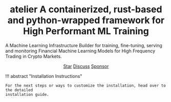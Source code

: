 
<div style="text-align: center">
  <h1><strong>atelier</strong> A containerized, rust-based and python-wrapped framework for High Performant ML Training </h1>
</div>

A Machine Learning Infrastructure Builder for training, fine-tuning, serving and monitoring Financial Machine Learning Models for High Frequency Trading in Crypto Markets.

<script async defer src="https://buttons.github.io/buttons.js"></script>
<p align="center">
  <a class="github-button" href="https://github.com/iteralabs/atelier" data-size="large" data-show-count="true" data-color-scheme="light" aria-label="Star iteralabs/atelier on GitHub">Star</a>
<a class="github-button" href="https://github.com/iteralabs/atelier/discussions" data-icon="octicon-comment-discussion" data-size="large" aria-label="Discuss iteralabs/atelier on GitHub">Discuss</a>
  <a class="github-button" href="https://github.com/sponsors/iffranciscome" data-size="large" data-icon="octicon-heart" data-color-scheme="light" aria-label="Sponsor @iffranciscome on GitHub">Sponsor</a>
</p>

!!! abstract "Installation Instructions"

    For the next steps or ways to customize the installation, head over to the detailed
    installation guide.
